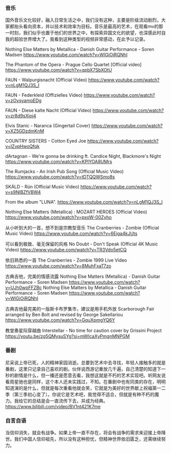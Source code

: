 ### 音乐
国外音乐文化较好，融入日常生活之中，我们没有这种，主要是阶级流动剧烈，大家都抬头看向资本，并以技术和效率为目标。音乐是最高的艺术，在观看mv的那一时刻，我们似乎也置于他们的世界之中，有探索异国文化的欲望，也深感此时自我的超验世界增大了。我看到这种类型的视频非常感动，在此予以记录。

Nothing Else Matters by Metallica - Danish Guitar Performance - Soren Madsen
https://www.youtube.com/watch?v=WlGiOiRQNhI

The Phantom of the Opera - Prague Cello Quartet [Official video]
https://www.youtube.com/watch?v=qpbX7SbXOtU

FAUN - Walpurgisnacht (Official Video)
https://www.youtube.com/watch?v=nLgM1QJ3S_I

FAUN - Federkleid (Offizielles Video)
https://www.youtube.com/watch?v=zOvsyamoEDg

FAUN - Diese kalte Nacht (Official Video)
https://www.youtube.com/watch?v=zr8d9sXioj4

Elvis Stanic - Naranca (Gingertail Cover)
https://www.youtube.com/watch?v=XZ5GDzdmKnM

COUNTRY SISTERS - Cotton Eyed Joe
https://www.youtube.com/watch?v=IZvpHwoQfqk

dArtagnan - We're gonna be drinking ft. Candice Night, Blackmore's Night
https://www.youtube.com/watch?v=KPlYOA8UMrs

The Rumjacks - An Irish Pub Song (Official Music Video)
https://www.youtube.com/watch?v=tDTQQWSmo8s

SKÁLD - Rún (Official Music Video)
https://www.youtube.com/watch?v=s9NIBZfVBW4

From the album "LUNA".
https://www.youtube.com/watch?v=nLgM1QJ3S_I

Nothing Else Matters (Metallica) : MOZART HEROES (Official Video)
https://www.youtube.com/watch?v=pxoW-00Zyho

从小听到大的一首，想不到是宗教型音乐
The Cranberries - Zombie (Official Music Video)
https://www.youtube.com/watch?v=6Ejga4kJUts

可以看到极致、毫无保留的风格
No Doubt - Don't Speak (Official 4K Music Video)
https://www.youtube.com/watch?v=TR3Vdo5etCQ

依旧熟悉的一首
The Cranberries - Zombie 1999 Live Video
https://www.youtube.com/watch?v=8MuhFxaT7zo

古典吉他，完美的情感流露
Nothing Else Matters (Metallica) - Danish Guitar Performance - Soren Madsen
https://www.youtube.com/watch?v=UJh0wpFFZBc
Nothing Else Matters by Metallica - Danish Guitar Performance - Soren Madsen
https://www.youtube.com/watch?v=WlGiOiRQNhI

古典吉他最完美的一版斯卡布罗集市，建议是用手机外放
Scarborough Fair arranged by Ben Bolt and revised by George Sakellariou
https://www.youtube.com/watch?v=GquXpmgYQ6Y

教堂奏星际穿越曲
Interstellar - No time for caution cover by Grissini Project
https://youtu.be/zg5QMysuSYg?si=mWIcaXyPmgnMNPGM

### 番剧
尼采说上帝已死，人的精神家园消逝。总要到艺术中去寻找，年轻人接触多的就是番剧，这里只记录自己喜欢的剧。伙伴说西游记重放几千遍，自己清楚的知道下一秒的剧情是什么，但一播还是愿意去看，我想这就是不朽的艺术实现吧。听网友说看周星驰也是同样，这个本人还未实践过，不知。在番剧中也有同类的存在，明明知道演的是什么，但就是每次重看他就会笑，它就是为美好的世界献上祝福第一二季（第三季初心变了）。你说它是艺术吧，我觉得不适合，但就是有种不朽的魔力。我给它的总结是会一直流传下去，并成为经典。
https://www.bilibili.com/video/BV1nt421K7me

### 自言自语
当信仰消失，就会有战争。如果上帝一直不存在，将会有战争的需求来迎接上帝降世。我们中国人信仰祖先，所以没有这种担忧，但精神世界依旧匮乏，还需继续努力。
